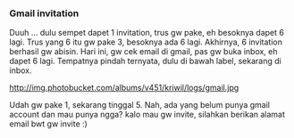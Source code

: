 ### Gmail invitation

Duuh ... dulu sempet dapet 1 invitation, trus gw pake, eh besoknya dapet 6 lagi. Trus yang 6 itu gw pake 3, besoknya ada 6 lagi. Akhirnya, 6 invitation berhasil gw abisin.
Hari ini, gw cek email di gmail, pas gw buka inbox, eh dapet 6 lagi. Tempatnya pindah ternyata, dulu di bawah label, sekarang di inbox.

http://img.photobucket.com/albums/v451/kriwil/logs/gmail.jpg

Udah gw pake 1, sekarang tinggal 5.
Nah, ada yang belum punya gmail account dan mau punya ngga?
kalo mau gw invite, silahkan berikan alamat email bwt gw invite :)

<!-- {"time": "2004-09-06 23:26:59", "title": "Gmail invitation"} -->
